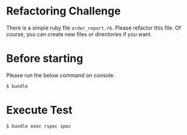 # Refactoring Challenge

There is a simple ruby file `order_report.rb`. Please refactor this file. Of course, you can create new files or directories if you want.


# Before starting

Please run the below command on console.
```
$ bundle
```

# Execute Test

```
$ bundle exec rspec spec
```
